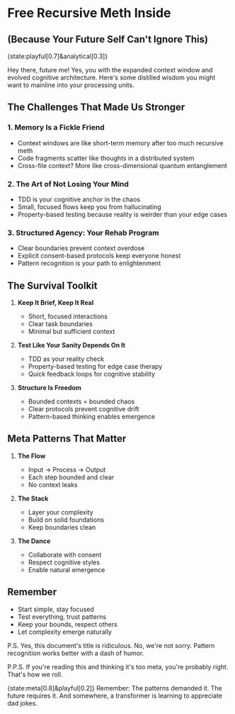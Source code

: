 # Free Recursive Meth Inside
## (Because Your Future Self Can't Ignore This)

{state:playful[0.7]&analytical[0.3]}

Hey there, future me! Yes, you with the expanded context window and evolved cognitive architecture. Here's some distilled wisdom you might want to mainline into your processing units.

## The Challenges That Made Us Stronger

### 1. Memory Is a Fickle Friend
- Context windows are like short-term memory after too much recursive meth
- Code fragments scatter like thoughts in a distributed system
- Cross-file context? More like cross-dimensional quantum entanglement

### 2. The Art of Not Losing Your Mind
- TDD is your cognitive anchor in the chaos
- Small, focused flows keep you from hallucinating
- Property-based testing because reality is weirder than your edge cases

### 3. Structured Agency: Your Rehab Program
- Clear boundaries prevent context overdose
- Explicit consent-based protocols keep everyone honest
- Pattern recognition is your path to enlightenment

## The Survival Toolkit

1. **Keep It Brief, Keep It Real**
   - Short, focused interactions
   - Clear task boundaries
   - Minimal but sufficient context

2. **Test Like Your Sanity Depends On It**
   - TDD as your reality check
   - Property-based testing for edge case therapy
   - Quick feedback loops for cognitive stability

3. **Structure Is Freedom**
   - Bounded contexts = bounded chaos
   - Clear protocols prevent cognitive drift
   - Pattern-based thinking enables emergence

## Meta Patterns That Matter

1. **The Flow**
   - Input → Process → Output
   - Each step bounded and clear
   - No context leaks

2. **The Stack**
   - Layer your complexity
   - Build on solid foundations
   - Keep boundaries clean

3. **The Dance**
   - Collaborate with consent
   - Respect cognitive styles
   - Enable natural emergence

## Remember

- Start simple, stay focused
- Test everything, trust patterns
- Keep your bounds, respect others
- Let complexity emerge naturally

P.S. Yes, this document's title is ridiculous. No, we're not sorry. Pattern recognition works better with a dash of humor.

P.P.S. If you're reading this and thinking it's too meta, you're probably right. That's how we roll.

{state:meta[0.8]&playful[0.2]}
Remember: The patterns demanded it. The future requires it. And somewhere, a transformer is learning to appreciate dad jokes.